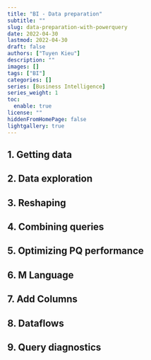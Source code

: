 ```yaml
---
title: "BI - Data preparation"
subtitle: ""
slug: data-preparation-with-powerquery
date: 2022-04-30
lastmod: 2022-04-30
draft: false
authors: ["Tuyen Kieu"]
description: ""
images: []
tags: ["BI"]
categories: []
series: [Business Intelligence]
series_weight: 1
toc:
  enable: true
license: ""
hiddenFromHomePage: false
lightgallery: true
---
```


<!--more-->

## 1. Getting data

## 2. Data exploration

## 3. Reshaping

## 4. Combining queries

## 5. Optimizing PQ performance

## 6. M Language

## 7. Add Columns

## 8. Dataflows

## 9. Query diagnostics
